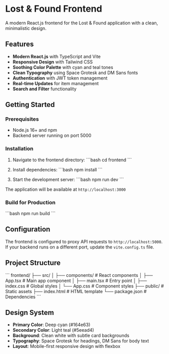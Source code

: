 # Lost & Found Frontend

A modern React.js frontend for the Lost & Found application with a clean, minimalistic design.

## Features

- **Modern React.js** with TypeScript and Vite
- **Responsive Design** with Tailwind CSS
- **Soothing Color Palette** with cyan and teal tones
- **Clean Typography** using Space Grotesk and DM Sans fonts
- **Authentication** with JWT token management
- **Real-time Updates** for item management
- **Search and Filter** functionality

## Getting Started

### Prerequisites

- Node.js 16+ and npm
- Backend server running on port 5000

### Installation

1. Navigate to the frontend directory:
\`\`\`bash
cd frontend
\`\`\`

2. Install dependencies:
\`\`\`bash
npm install
\`\`\`

3. Start the development server:
\`\`\`bash
npm run dev
\`\`\`

The application will be available at `http://localhost:3000`

### Build for Production

\`\`\`bash
npm run build
\`\`\`

## Configuration

The frontend is configured to proxy API requests to `http://localhost:5000`. If your backend runs on a different port, update the `vite.config.ts` file.

## Project Structure

\`\`\`
frontend/
├── src/
│   ├── components/          # React components
│   ├── App.tsx             # Main app component
│   ├── main.tsx            # Entry point
│   ├── index.css           # Global styles
│   └── App.css             # Component styles
├── public/                 # Static assets
├── index.html              # HTML template
└── package.json            # Dependencies
\`\`\`

## Design System

- **Primary Color**: Deep cyan (#164e63)
- **Secondary Color**: Light teal (#5eead4)
- **Background**: Clean white with subtle card backgrounds
- **Typography**: Space Grotesk for headings, DM Sans for body text
- **Layout**: Mobile-first responsive design with flexbox

